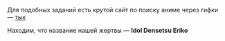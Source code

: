 Для подобных заданий есть крутой сайт по поиску аниме через гифки — [тык](https://saucenao.com)

Находим, что название нашей жертвы — **Idol Densetsu Eriko**